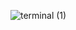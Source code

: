 
![terminal (1)](https://github.com/Piek4rz/Piek4rz/assets/80907529/83f55881-583a-437f-a548-1aeff1932d3c)

<!--
**Piek4rz/Piek4rz** is a ✨ _special_ ✨ repository because its `README.md` (this file) appears on your GitHub profile.

Here are some ideas to get you started:

- 🔭 I’m currently working on ...
- 🌱 I’m currently learning ...
- 👯 I’m looking to collaborate on ...
- 🤔 I’m looking for help with ...
- 💬 Ask me about ...
- 📫 How to reach me: ...
- 😄 Pronouns: ...
- ⚡ Fun fact: ...
-->
